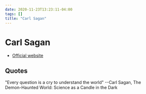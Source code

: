 ```yaml
---
date: 2020-11-23T13:23:11-04:00
tags: []
title: "Carl Sagan"
---
```


# Carl Sagan

* [Official website](https://carlsagan.com/)

## Quotes

"Every question is a cry to understand the world" --Carl Sagan, The Demon-Haunted World: Science as a Candle in the Dark
